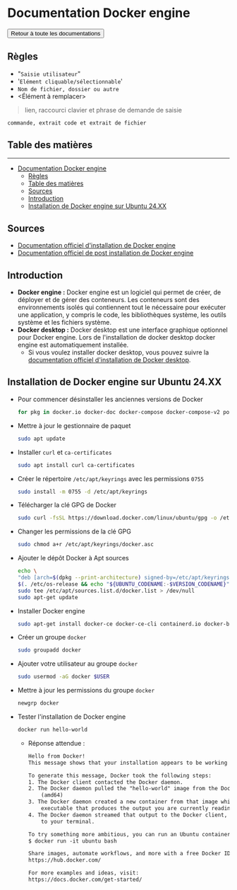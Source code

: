 # Documentation Docker engine

<a href="https://florobart.github.io/Documentations/"><button type="button">Retour à toute les documentations</button></a>

## Règles

- "`Saisie utilisateur`"
- '`Elément cliquable/sélectionnable`'
- `Nom de fichier, dossier ou autre`
- <Élément à remplacer>

> lien, raccourci clavier et phrase de demande de saisie

```txt
commande, extrait code et extrait de fichier
```

<div class="page"></div>

## Table des matières

****

- [Documentation Docker engine](#documentation-docker-engine)
  - [Règles](#règles)
  - [Table des matières](#table-des-matières)
  - [Sources](#sources)
  - [Introduction](#introduction)
  - [Installation de Docker engine sur Ubuntu 24.XX](#installation-de-docker-engine-sur-ubuntu-24xx)

## Sources

- [Documentation officiel d'installation de Docker engine](https://docs.docker.com/engine/install/ubuntu/)
- [Documentation officiel de post installation de Docker engine](https://docs.docker.com/engine/install/linux-postinstall/)

## Introduction

- **Docker engine :** Docker engine est un logiciel qui permet de créer, de déployer et de gérer des conteneurs. Les conteneurs sont des environnements isolés qui contiennent tout le nécessaire pour exécuter une application, y compris le code, les bibliothèques système, les outils système et les fichiers système.
- **Docker desktop :** Docker desktop est une interface graphique optionnel pour Docker engine. Lors de l'installation de docker desktop docker engine est automatiquement installée.
  - Si vous voulez installer docker desktop, vous pouvez suivre la [documentation officiel d'installation de Docker desktop](https://docs.docker.com/desktop/setup/install/linux/).

## Installation de Docker engine sur Ubuntu 24.XX

- Pour commencer désinstaller les anciennes versions de Docker

  ```bash
  for pkg in docker.io docker-doc docker-compose docker-compose-v2 podman-docker containerd runc; do sudo apt-get remove $pkg; done
  ```

- Mettre à jour le gestionnaire de paquet

  ```bash
  sudo apt update
  ```

- Installer `curl` et `ca-certificates`

  ```bash
  sudo apt install curl ca-certificates
  ```

- Créer le répertoire `/etc/apt/keyrings` avec les permissions `0755`

  ```bash
  sudo install -m 0755 -d /etc/apt/keyrings
  ```

- Télécharger la clé GPG de Docker

  ```bash
  sudo curl -fsSL https://download.docker.com/linux/ubuntu/gpg -o /etc/apt/keyrings/docker.asc
  ```

- Changer les permissions de la clé GPG

  ```bash
  sudo chmod a+r /etc/apt/keyrings/docker.asc
  ```

- Ajouter le dépôt Docker à Apt sources

  ```bash
  echo \
  "deb [arch=$(dpkg --print-architecture) signed-by=/etc/apt/keyrings/docker.asc] https://download.docker.com/linux/ubuntu \
  $(. /etc/os-release && echo "${UBUNTU_CODENAME:-$VERSION_CODENAME}") stable" | \
  sudo tee /etc/apt/sources.list.d/docker.list > /dev/null
  sudo apt-get update
  ```

- Installer Docker engine

  ```bash
  sudo apt-get install docker-ce docker-ce-cli containerd.io docker-buildx-plugin docker-compose-plugin
  ```

- Créer un groupe `docker`

  ```bash
  sudo groupadd docker
  ```

- Ajouter votre utilisateur au groupe `docker`

  ```bash
  sudo usermod -aG docker $USER
  ```

- Mettre à jour les permissions du groupe `docker`

  ```bash
  newgrp docker
  ```

- Tester l'installation de Docker engine

  ```bash
  docker run hello-world
  ```

  - Réponse attendue :

    ```txt
    Hello from Docker!
    This message shows that your installation appears to be working correctly.

    To generate this message, Docker took the following steps:
    1. The Docker client contacted the Docker daemon.
    2. The Docker daemon pulled the "hello-world" image from the Docker Hub.
        (amd64)
    3. The Docker daemon created a new container from that image which runs the
        executable that produces the output you are currently reading.
    4. The Docker daemon streamed that output to the Docker client, which sent it
        to your terminal.

    To try something more ambitious, you can run an Ubuntu container with:
    $ docker run -it ubuntu bash

    Share images, automate workflows, and more with a free Docker ID:
    https://hub.docker.com/

    For more examples and ideas, visit:
    https://docs.docker.com/get-started/
    ```
